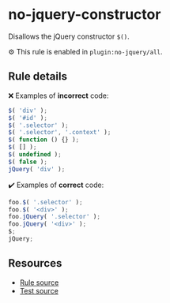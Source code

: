 # no-jquery-constructor

Disallows the jQuery constructor `$()`.

⚙️ This rule is enabled in `plugin:no-jquery/all`.

## Rule details

❌ Examples of **incorrect** code:
```js
$( 'div' );
$( '#id' );
$( '.selector' );
$( '.selector', '.context' );
$( function () {} );
$( [] );
$( undefined );
$( false );
jQuery( 'div' );
```

✔️ Examples of **correct** code:
```js
foo.$( '.selector' );
foo.$( '<div>' );
foo.jQuery( '.selector' );
foo.jQuery( '<div>' );
$;
jQuery;
```

## Resources

* [Rule source](/src/rules/no-jquery-constructor.js)
* [Test source](/tests/rules/no-jquery-constructor.js)
